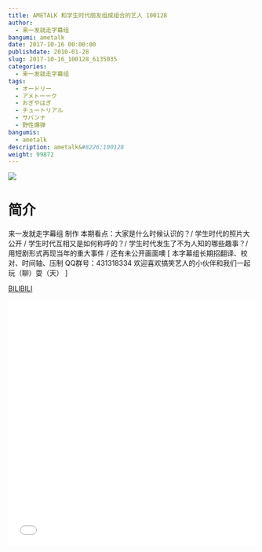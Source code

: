 ```yaml
---
title: AMETALK 和学生时代朋友组成组合的艺人 100128
author: 
  - 来一发就走字幕组
bangumi: ametalk
date: 2017-10-16 00:00:00
publishdate: 2010-01-28
slug: 2017-10-16_100128_6135035
categories: 
  - 来一发就走字幕组
tags: 
  - オードリー
  - アメトーーク
  - おぎやはぎ
  - チュートリアル
  - サバンナ
  - 野性爆弹
bangumis: 
  - ametalk
description: ametalk&#8226;100128
weight: 99872
---
```


![](https://i.imgur.com/176K2tP.jpg)

# 简介  
来一发就走字幕组 制作 本期看点：大家是什么时候认识的？/ 学生时代的照片大公开 / 学生时代互相又是如何称呼的？/ 学生时代发生了不为人知的哪些趣事？/ 用短剧形式再现当年的重大事件 / 还有未公开画面噢 [ 本字幕组长期招翻译、校对、时间轴、压制   QQ群号：431318334 欢迎喜欢搞笑艺人的小伙伴和我们一起玩（聊）耍（天） ]


  [BILIBILI](https://www.bilibili.com/video/av6135035/)


  <iframe src="//www.bilibili.com/html/html5player.html?cid=9963023&aid=6135035" width="100%" height="500" frameborder="0" allowfullscreen="allowfullscreen"></iframe>
